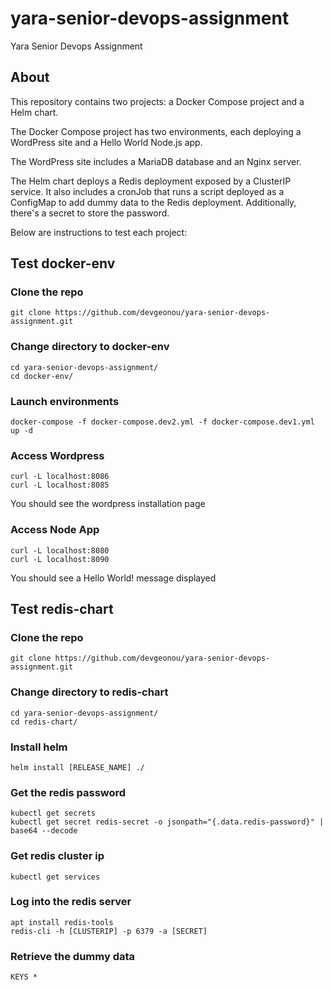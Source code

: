 # yara-senior-devops-assignment
Yara Senior Devops Assignment

 ## About
 
This repository contains two projects: a Docker Compose project and a Helm chart.

The Docker Compose project has two environments, each deploying a WordPress site and a Hello World Node.js app.

The WordPress site includes a MariaDB database and an Nginx server.

The Helm chart deploys a Redis deployment exposed by a ClusterIP service. It also includes a cronJob that runs a script deployed as a ConfigMap to add dummy data to the Redis deployment. Additionally, there's a secret to store the password.

Below are instructions to test each project:

 ## Test docker-env

 ### Clone the repo
 
 ```
 git clone https://github.com/devgeonou/yara-senior-devops-assignment.git
 ```

 ### Change directory to docker-env
 
 ```
 cd yara-senior-devops-assignment/
 cd docker-env/
 ```
 ### Launch environments
 
 ```
 docker-compose -f docker-compose.dev2.yml -f docker-compose.dev1.yml up -d

 ```

 ### Access Wordpress
 
 ```
 curl -L localhost:8086
 curl -L localhost:8085

 ```
 
 You should see the wordpress installation page

 ### Access Node App
 
 ```
 curl -L localhost:8080
 curl -L localhost:8090

 ```
 You should see a Hello World! message displayed



 ## Test redis-chart
 
 ### Clone the repo
 
 ```
 git clone https://github.com/devgeonou/yara-senior-devops-assignment.git
 ```
 ### Change directory to redis-chart
 
 ```
 cd yara-senior-devops-assignment/
 cd redis-chart/
 ```
 
 ### Install helm
 
 ```
 helm install [RELEASE_NAME] ./ 
 ```
 
 ### Get the redis password
 
 ```
 kubectl get secrets
 kubectl get secret redis-secret -o jsonpath="{.data.redis-password}" | base64 --decode
 ```
 
 ### Get redis cluster ip
 
 ```
 kubectl get services
 ```
 
 ### Log into the redis server
 
 ```
 apt install redis-tools
 redis-cli -h [CLUSTERIP] -p 6379 -a [SECRET]
 ```
 
 ### Retrieve the dummy data
 
 ```
 KEYS *
 ```
